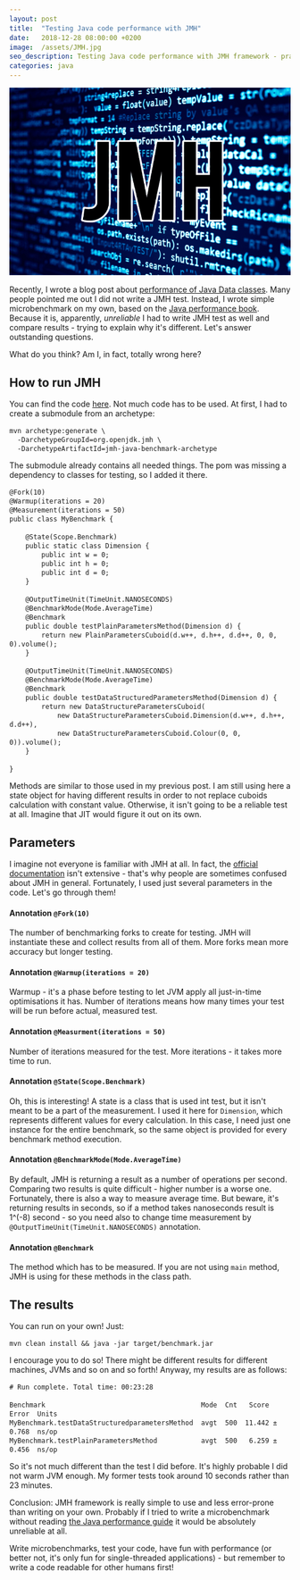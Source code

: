 ```yaml
---
layout: post
title:  "Testing Java code performance with JMH"
date:   2018-12-28 08:00:00 +0200
image:  /assets/JMH.jpg
seo_description: Testing Java code performance with JMH framework - practical example for software engineers
categories: java
---
```


![JMH on code background](/assets/JMH.jpg)

Recently, I wrote a blog post about [performance of Java Data classes][1]. Many people pointed me out I did not write a JMH test. Instead, I wrote simple microbenchmark on my own, based on the [Java performance book][2]. Because it is, apparently, *unreliable* I had to write JMH test as well and compare results - trying to explain why it's different. Let's answer outstanding questions.

What do you think? Am I, in fact, totally wrong here?

<!-- more -->

## How to run JMH

You can find the code [here][4]. Not much code has to be used. At first, I had to create a submodule from an archetype:

```
mvn archetype:generate \
  -DarchetypeGroupId=org.openjdk.jmh \
  -DarchetypeArtifactId=jmh-java-benchmark-archetype
```

The submodule already contains all needed things. The pom was missing a dependency to classes for testing, so I added it there.

```
@Fork(10)
@Warmup(iterations = 20)
@Measurement(iterations = 50)
public class MyBenchmark {

    @State(Scope.Benchmark)
    public static class Dimension {
        public int w = 0;
        public int h = 0;
        public int d = 0;
    }

    @OutputTimeUnit(TimeUnit.NANOSECONDS)
    @BenchmarkMode(Mode.AverageTime)
    @Benchmark
    public double testPlainParametersMethod(Dimension d) {
        return new PlainParametersCuboid(d.w++, d.h++, d.d++, 0, 0, 0).volume();
    }

    @OutputTimeUnit(TimeUnit.NANOSECONDS)
    @BenchmarkMode(Mode.AverageTime)
    @Benchmark
    public double testDataStructuredParametersMethod(Dimension d) {
        return new DataStructureParametersCuboid(
            new DataStructureParametersCuboid.Dimension(d.w++, d.h++, d.d++),
            new DataStructureParametersCuboid.Colour(0, 0, 0)).volume();
    }

}
```

Methods are similar to those used in my previous post. I am still using here a state object for having different results in order to not replace cuboids calculation with constant value. Otherwise, it isn't going to be a reliable test at all. Imagine that JIT would figure it out on its own.

## Parameters

I imagine not everyone is familiar with JMH at all. In fact, the [official documentation][3] isn't extensive - that's why people are sometimes confused about JMH in general. Fortunately, I used just several parameters in the code. Let's go through them!

#### Annotation `@Fork(10)`

The number of benchmarking forks to create for testing. JMH will instantiate these and collect results from all of them. More forks mean more accuracy but longer testing.

#### Annotation `@Warmup(iterations = 20)`

Warmup - it's a phase before testing to let JVM apply all just-in-time optimisations it has. Number of iterations means how many times your test will be run before actual, measured test.

#### Annotation `@Measurment(iterations = 50)`

Number of iterations measured for the test. More iterations - it takes more time to run.

#### Annotation `@State(Scope.Benchmark)`

Oh, this is interesting! A state is a class that is used int test, but it isn't meant to be a part of the measurement. I used it here for `Dimension`, which represents different values for every calculation. In this case, I need just one instance for the entire benchmark, so the same object is provided for every benchmark method execution.

#### Annotation `@BenchmarkMode(Mode.AverageTime)`

By default, JMH is returning a result as a number of operations per second. Comparing two results is quite difficult - higher number is a worse one. Fortunately, there is also a way to measure average time. But beware, it's returning results in seconds, so if a method takes nanoseconds result is 1^(-8) second - so you need also to change time measurement by `@OutputTimeUnit(TimeUnit.NANOSECONDS)` annotation.  

#### Annotation `@Benchmark`

The method which has to be measured. If you are not using `main` method, JMH is using for these methods in the class path.

## The results

You can run on your own! Just:

```
mvn clean install && java -jar target/benchmark.jar
```

I encourage you to do so! There might be different results for different machines, JVMs and so on and so forth! Anyway, my results are as follows:

```
# Run complete. Total time: 00:23:28

Benchmark                                       Mode  Cnt   Score   Error  Units
MyBenchmark.testDataStructuredparametersMethod  avgt  500  11.442 ± 0.768  ns/op
MyBenchmark.testPlainParametersMethod           avgt  500   6.259 ± 0.456  ns/op
```

So it's not much different than the test I did before. It's highly probable I did not warm JVM enough. My former tests took around 10 seconds rather than 23 minutes.

Conclusion: JMH framework is really simple to use and less error-prone than writing on your own. Probably if I tried to write a microbenchmark without reading [the Java performance guide][2] it would be absolutely unreliable at all.

Write microbenchmarks, test your code, have fun with performance (or better not, it's only fun for single-threaded applications) - but remember to write a code readable for other humans first!

[1]: /java/2018/12/19/data-classes-in-java-runtime-underpefrmance-vs-code-readability.html
[2]: https://amzn.to/2Cme1m9
[3]: https://openjdk.java.net/projects/code-tools/jmh/
[4]: https://github.com/puradawid/java-constructor-microbenchmark
